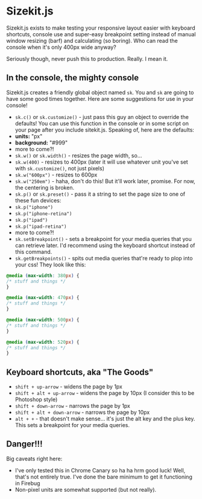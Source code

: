# Sizekit.js

Sizekit.js exists to make testing your responsive layout easier with keyboard shortcuts, console use and super-easy breakpoint setting instead of manual window resizing (barf) and calculating (so boring). Who can read the console when it's only 400px wide anyway?

Seriously though, never push this to production. Really. I mean it.

## In the console, the mighty console

Sizekit.js creates a friendly global object named `sk`. You and `sk` are going to have some good times together. Here are some suggestions for use in your console!

* `sk.c()` or `sk.customize()` - just pass this guy an object to override the defaults! You can use this function in the console or in some script on your page after you include sitekit.js. Speaking of, here are the defaults:
 * **units:** "px"
 * **background:** "#999"
 * more to come?!
* `sk.w()` or `sk.width()` - resizes the page width, so&hellip;
 * `sk.w(400)` - resizes to 400px (later it will use whatever unit you've set with `sk.customize()`, not just pixels)
 * `sk.w("600px")` - resizes to 600px
 * `sk.w("250em")` - haha, don't do this! But it'll work later, promise. For now, the centering is broken.
* `sk.p()` or `sk.preset()` - pass it a string to set the page size to one of these fun devices:
 * `sk.p("iphone")`
 * `sk.p("iphone-retina")`
 * `sk.p("ipad")`
 * `sk.p("ipad-retina")`
 * more to come?!
* `sk.setBreakpoint()` - sets a breakpoint for your media queries that you can retrieve later. I'd recommend using the keyboard shortcut instead of this command.
* `sk.getBreakpoints()` - spits out media queries that're ready to plop into your css! They look like this:

```css
@media (max-width: 380px) {
/* stuff and things */
}

@media (max-width: 470px) {
/* stuff and things */
}

@media (max-width: 500px) {
/* stuff and things */
}

@media (max-width: 520px) {
/* stuff and things */
}
```

## Keyboard shortcuts, aka "The Goods"

* `shift + up-arrow` - widens the page by 1px
* `shift + alt + up-arrow` - widens the page by 10px (I consider this to be Photoshop style)
* `shift + down-arrow` - narrows the page by 1px
* `shift + alt + down-arrow` - narrows the page by 10px
* `alt + +` - that doesn't make sense&hellip; it's just the alt key and the plus key. This sets a breakpoint for your media queries.


## Danger!!!

Big caveats right here:

* I've only tested this in Chrome Canary so ha ha hrm good luck! Well, that's not entirely true. I've done the bare minimum to get it functioning in Firebug
* Non-pixel units are somewhat supported (but not really).